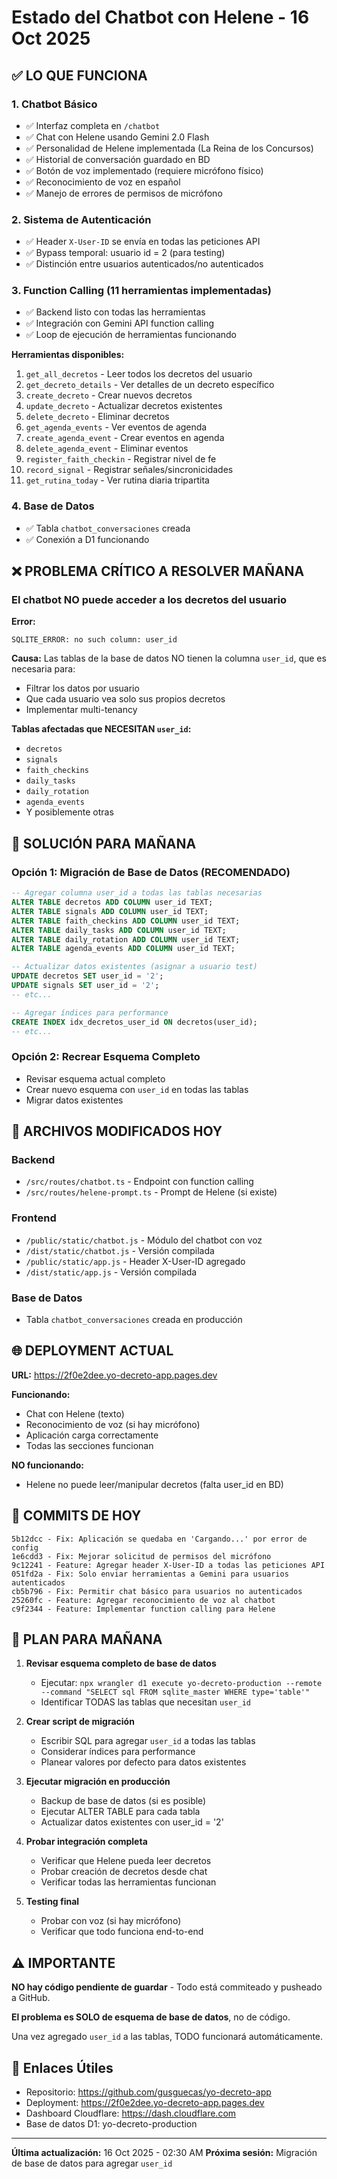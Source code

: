 # Estado del Chatbot con Helene - 16 Oct 2025

## ✅ LO QUE FUNCIONA

### 1. Chatbot Básico
- ✅ Interfaz completa en `/chatbot`
- ✅ Chat con Helene usando Gemini 2.0 Flash
- ✅ Personalidad de Helene implementada (La Reina de los Concursos)
- ✅ Historial de conversación guardado en BD
- ✅ Botón de voz implementado (requiere micrófono físico)
- ✅ Reconocimiento de voz en español
- ✅ Manejo de errores de permisos de micrófono

### 2. Sistema de Autenticación
- ✅ Header `X-User-ID` se envía en todas las peticiones API
- ✅ Bypass temporal: usuario id = 2 (para testing)
- ✅ Distinción entre usuarios autenticados/no autenticados

### 3. Function Calling (11 herramientas implementadas)
- ✅ Backend listo con todas las herramientas
- ✅ Integración con Gemini API function calling
- ✅ Loop de ejecución de herramientas funcionando

**Herramientas disponibles:**
1. `get_all_decretos` - Leer todos los decretos del usuario
2. `get_decreto_details` - Ver detalles de un decreto específico
3. `create_decreto` - Crear nuevos decretos
4. `update_decreto` - Actualizar decretos existentes
5. `delete_decreto` - Eliminar decretos
6. `get_agenda_events` - Ver eventos de agenda
7. `create_agenda_event` - Crear eventos en agenda
8. `delete_agenda_event` - Eliminar eventos
9. `register_faith_checkin` - Registrar nivel de fe
10. `record_signal` - Registrar señales/sincronicidades
11. `get_rutina_today` - Ver rutina diaria tripartita

### 4. Base de Datos
- ✅ Tabla `chatbot_conversaciones` creada
- ✅ Conexión a D1 funcionando

## ❌ PROBLEMA CRÍTICO A RESOLVER MAÑANA

### El chatbot NO puede acceder a los decretos del usuario

**Error:**
```
SQLITE_ERROR: no such column: user_id
```

**Causa:**
Las tablas de la base de datos NO tienen la columna `user_id`, que es necesaria para:
- Filtrar los datos por usuario
- Que cada usuario vea solo sus propios decretos
- Implementar multi-tenancy

**Tablas afectadas que NECESITAN `user_id`:**
- `decretos`
- `signals`
- `faith_checkins`
- `daily_tasks`
- `daily_rotation`
- `agenda_events`
- Y posiblemente otras

## 🔧 SOLUCIÓN PARA MAÑANA

### Opción 1: Migración de Base de Datos (RECOMENDADO)
```sql
-- Agregar columna user_id a todas las tablas necesarias
ALTER TABLE decretos ADD COLUMN user_id TEXT;
ALTER TABLE signals ADD COLUMN user_id TEXT;
ALTER TABLE faith_checkins ADD COLUMN user_id TEXT;
ALTER TABLE daily_tasks ADD COLUMN user_id TEXT;
ALTER TABLE daily_rotation ADD COLUMN user_id TEXT;
ALTER TABLE agenda_events ADD COLUMN user_id TEXT;

-- Actualizar datos existentes (asignar a usuario test)
UPDATE decretos SET user_id = '2';
UPDATE signals SET user_id = '2';
-- etc...

-- Agregar índices para performance
CREATE INDEX idx_decretos_user_id ON decretos(user_id);
-- etc...
```

### Opción 2: Recrear Esquema Completo
- Revisar esquema actual completo
- Crear nuevo esquema con `user_id` en todas las tablas
- Migrar datos existentes

## 📁 ARCHIVOS MODIFICADOS HOY

### Backend
- `/src/routes/chatbot.ts` - Endpoint con function calling
- `/src/routes/helene-prompt.ts` - Prompt de Helene (si existe)

### Frontend
- `/public/static/chatbot.js` - Módulo del chatbot con voz
- `/dist/static/chatbot.js` - Versión compilada
- `/public/static/app.js` - Header X-User-ID agregado
- `/dist/static/app.js` - Versión compilada

### Base de Datos
- Tabla `chatbot_conversaciones` creada en producción

## 🌐 DEPLOYMENT ACTUAL

**URL:** https://2f0e2dee.yo-decreto-app.pages.dev

**Funcionando:**
- Chat con Helene (texto)
- Reconocimiento de voz (si hay micrófono)
- Aplicación carga correctamente
- Todas las secciones funcionan

**NO funcionando:**
- Helene no puede leer/manipular decretos (falta user_id en BD)

## 📝 COMMITS DE HOY

```
5b12dcc - Fix: Aplicación se quedaba en 'Cargando...' por error de config
1e6cdd3 - Fix: Mejorar solicitud de permisos del micrófono
9c12241 - Feature: Agregar header X-User-ID a todas las peticiones API
051fd2a - Fix: Solo enviar herramientas a Gemini para usuarios autenticados
cb5b796 - Fix: Permitir chat básico para usuarios no autenticados
25260fc - Feature: Agregar reconocimiento de voz al chatbot
c9f2344 - Feature: Implementar function calling para Helene
```

## 🎯 PLAN PARA MAÑANA

1. **Revisar esquema completo de base de datos**
   - Ejecutar: `npx wrangler d1 execute yo-decreto-production --remote --command "SELECT sql FROM sqlite_master WHERE type='table'"`
   - Identificar TODAS las tablas que necesitan `user_id`

2. **Crear script de migración**
   - Escribir SQL para agregar `user_id` a todas las tablas
   - Considerar índices para performance
   - Planear valores por defecto para datos existentes

3. **Ejecutar migración en producción**
   - Backup de base de datos (si es posible)
   - Ejecutar ALTER TABLE para cada tabla
   - Actualizar datos existentes con user_id = '2'

4. **Probar integración completa**
   - Verificar que Helene pueda leer decretos
   - Probar creación de decretos desde chat
   - Verificar todas las herramientas funcionan

5. **Testing final**
   - Probar con voz (si hay micrófono)
   - Verificar que todo funciona end-to-end

## ⚠️ IMPORTANTE

**NO hay código pendiente de guardar** - Todo está commiteado y pusheado a GitHub.

**El problema es SOLO de esquema de base de datos**, no de código.

Una vez agregado `user_id` a las tablas, TODO funcionará automáticamente.

## 🔗 Enlaces Útiles

- Repositorio: https://github.com/gusguecas/yo-decreto-app
- Deployment: https://2f0e2dee.yo-decreto-app.pages.dev
- Dashboard Cloudflare: https://dash.cloudflare.com
- Base de datos D1: yo-decreto-production

---
**Última actualización:** 16 Oct 2025 - 02:30 AM
**Próxima sesión:** Migración de base de datos para agregar `user_id`
